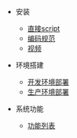 
* 安装

  * [直接script](install/script.md)
  * [编码规范](start/CodeStandards.md)
  * [视频](start/vedio.md)

* 环境搭建

  * [开发环境部署](start/dev_install.md)
  * [生产环境部署](start/prod_install.md)
  
* 系统功能

  * [功能列表](func/funcation.md)
